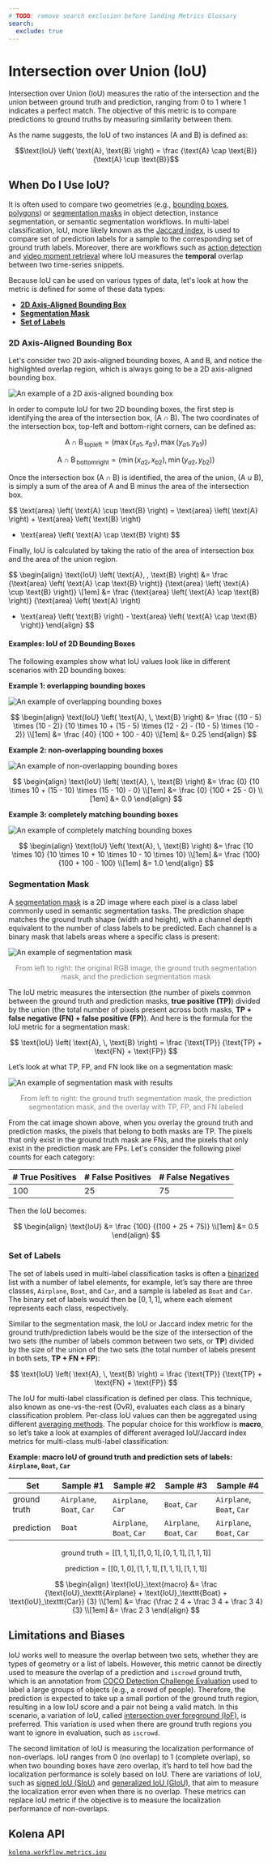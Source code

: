 ```yaml
---
# TODO: remove search exclusion before landing Metrics Glossary
search:
  exclude: true
---
```


# Intersection over Union (IoU)

Intersection over Union (IoU) measures the ratio of the intersection and the union between ground truth and prediction,
ranging from 0 to 1 where 1 indicates a perfect match.  The objective of this metric is to compare predictions to
ground truths by measuring similarity between them.

As the name suggests, the IoU of two instances ($\text{A}$ and $\text{B}$) is defined as:

$$\text{IoU} \left( \text{A}, \text{B} \right) = \frac {\text{A} \cap \text{B}} {\text{A} \cup \text{B}}$$


## When Do I Use IoU?
It is often used to compare two geometries (e.g.,
[bounding boxes](https://docs.kolena.io/reference/workflow/annotation/#kolena.workflow.annotation.BoundingBox),
[polygons](https://docs.kolena.io/reference/workflow/annotation/#kolena.workflow.annotation.Polygon)) or
[segmentation masks](https://docs.kolena.io/reference/workflow/annotation/#kolena.workflow.annotation.SegmentationMask)
in object detection, instance segmentation, or semantic segmentation workflows. In multi-label classification, IoU,
more likely known as the [Jaccard index](https://en.wikipedia.org/wiki/Jaccard_index), is used to compare set of
prediction labels for a sample to the corresponding set of ground truth labels. Moreover, there are workflows such as
[action detection](https://paperswithcode.com/task/action-detection) and
[video moment retrieval](https://paperswithcode.com/task/moment-retrieval) where IoU measures the **temporal** overlap
between two time-series snippets.


Because IoU can be used on various types of data, let's look at how the metric is defined for some of these data types:

- [**2D Axis-Aligned Bounding Box**](#2d-axis-aligned-bounding-box)
- [**Segmentation Mask**](#segmentation-mask)
- [**Set of Labels**](#set-of-labels)


### 2D Axis-Aligned Bounding Box

Let's consider two 2D axis-aligned bounding boxes, $\text{A}$ and $\text{B}$, and notice the highlighted overlap region,
which is always going to be a 2D axis-aligned bounding box.

![An example of a 2D axis-aligned bounding box](../assets/images/metrics-iou-2dbbox.png)


In order to compute IoU for two 2D bounding boxes, the first step is identifying the area of the intersection box,
$(\text{A} \cap \text{B})$. The two coordinates of the intersection box, top-left and bottom-right corners, can be defined as:

$$
\text{A} \cap \text{B}\,_{\text{topleft}}
= (\max \left( x_{a1}, \, x_{b1} \right), \, \max \left( y_{a1}, \, y_{b1} \right))
$$

$$
\text{A} \cap \text{B}\,_{\text{bottomright}}
= (\min \left( x_{a2}, \, x_{b2} \right), \, \min \left(y_{a2}, \, y_{b2} \right))
$$

Once the intersection box $(\text{A} \cap \text{B})$ is identified, the area of the union, $(\text{A} \cup \text{B})$,
is simply a sum of the area of $\text{A}$ and ${\text{B}}$ minus the area of the intersection box.

$$
\text{area} \left( \text{A} \cup \text{B} \right)
= \text{area} \left( \text{A} \right) + \text{area} \left( \text{B} \right)
- \text{area} \left( \text{A} \cap \text{B} \right)
$$

Finally, IoU is calculated by taking the ratio of the area of intersection box and the area of the union region.

$$
\begin{align}
\text{IoU} \left( \text{A}, \, \text{B} \right)
&= \frac {\text{area} \left( \text{A} \cap \text{B} \right)} {\text{area} \left( \text{A} \cup \text{B} \right)} \\[1em]
&= \frac {\text{area} \left( \text{A} \cap \text{B} \right)} {\text{area} \left( \text{A} \right)
+ \text{area} \left( \text{B} \right) - \text{area} \left( \text{A} \cap \text{B} \right)}
\end{align}
$$

#### Examples: IoU of 2D Bounding Boxes
The following examples show what IoU values look like in different scenarios with 2D bounding boxes:

**Example 1: overlapping bounding boxes**

![An example of overlapping bounding boxes](../assets/images/metrics-iou-example1.png)

$$
\begin{align}
\text{IoU} \left( \text{A}, \, \text{B} \right)
&= \frac {(10 - 5) \times (10 - 2)} {10 \times 10 + (15 - 5) \times (12 - 2) - (10 - 5) \times (10 - 2)} \\[1em]
&= \frac {40} {100 + 100 - 40} \\[1em]
&= 0.25
\end{align}
$$

**Example 2: non-overlapping bounding boxes**

![An example of non-overlapping bounding boxes](../assets/images/metrics-iou-example2.png)

$$
\begin{align}
\text{IoU} \left( \text{A}, \, \text{B} \right)
&= \frac {0} {10 \times 10 + (15 - 10) \times (15 - 10) - 0} \\[1em]
&= \frac {0} {100 + 25 - 0} \\[1em]
&= 0.0
\end{align}
$$


**Example 3: completely matching bounding boxes**

![An example of completely matching bounding boxes](../assets/images/metrics-iou-example3.png)

$$
\begin{align}
\text{IoU} \left( \text{A}, \, \text{B} \right)
&= \frac {10 \times 10} {10 \times 10 + 10 \times 10 - 10 \times 10} \\[1em]
&= \frac {100} {100 + 100 - 100} \\[1em]
&= 1.0
\end{align}
$$


### Segmentation Mask

A [segmentation mask](https://docs.kolena.io/reference/workflow/annotation/#kolena.workflow.annotation.SegmentationMask)
is a 2D image where each pixel is a class label commonly used in semantic segmentation tasks. The prediction shape
matches the ground truth shape (width and height), with a channel depth equivalent to the number of class labels to be
predicted. Each channel is a binary mask that labels areas where a specific class is present:

![An example of segmentation mask](../assets/images/metrics-iou-seg-mask.jpg)
<p style="text-align: center; color: gray;">
    From left to right: the original RGB image, the ground truth segmentation mask, and the prediction segmentation mask
</p>


The IoU metric measures the intersection (the number of pixels common between the ground truth and prediction masks,
**true positive (TP)**) divided by the union (the total number of pixels present across both masks,
**TP + false negative (FN) + false positive (FP)**). And here is the formula for the IoU metric for a segmentation mask:

$$
\text{IoU} \left( \text{A}, \, \text{B} \right) = \frac {\text{TP}} {\text{TP} + \text{FN} + \text{FP}}
$$

Let’s look at what TP, FP, and FN look like on a segmentation mask:

![An example of segmentation mask with results](../assets/images/metrics-iou-seg-mask-results.jpg)
<p style="text-align: center; color: gray;">
    From left to right: the ground truth segmentation mask, the prediction segmentation mask, and the overlay with TP,
    FP, and FN labeled
</p>

From the cat image shown above, when you overlay the ground truth and prediction masks, the pixels that belong to both
masks are TP. The pixels that only exist in the ground truth mask are FNs, and the pixels that only exist in the
prediction mask are FPs. Let's consider the following pixel counts for each category:

<center>

| # True Positives | # False Positives | # False Negatives |
| --- | --- | --- |
| 100 | 25 | 75 |

</center>

Then the IoU becomes:

$$
\begin{align}
\text{IoU} &= \frac {100} {(100 + 25 + 75)} \\[1em]
&= 0.5
\end{align}
$$

### Set of Labels

The set of labels used in multi-label classification tasks is often a
[binarized](https://scikit-learn.org/stable/modules/generated/sklearn.preprocessing.label_binarize.html) list with a
number of label elements, for example, let’s say there are three classes, `Airplane`, `Boat`, and `Car`, and a sample
is labeled as `Boat` and `Car`. The binary set of labels would then be $[0, 1, 1]$, where each element represents each
class, respectively.

Similar to the segmentation mask, the IoU or Jaccard index metric for the ground truth/prediction labels would be the
size of the intersection of the two sets (the number of labels common between two sets, or **TP**) divided by the size
of the union of the two sets (the total number of labels present in both sets, **TP + FN + FP**):

$$
\text{IoU} \left( \text{A}, \, \text{B} \right) = \frac {\text{TP}} {\text{TP} + \text{FN} + \text{FP}}
$$

The IoU for multi-label classification is defined per class. This technique, also known as one-vs-the-rest (OvR),
evaluates each class as a binary classification problem. Per-class IoU values can then be aggregated using different
[averaging methods](./averaging-methods.md). The popular choice for this workflow is **macro**, so let’s take a look at
examples of different averaged IoU/Jaccard index metrics for multi-class multi-label classification:

**Example: macro IoU of ground truth and prediction sets of labels: `Airplane`, `Boat`, `Car`**

<center>

| Set | Sample #1 | Sample #2 | Sample #3 | Sample #4 |
| --- | --- | --- | --- | --- |
| ground truth | `Airplane`, `Boat`, `Car` | `Airplane`, `Car` | `Boat`, `Car` | `Airplane`, `Boat`, `Car` |
| prediction | `Boat` | `Airplane`, `Boat`, `Car` | `Airplane`, `Boat`, `Car` | `Airplane`, `Boat`, `Car` |

</center>

$$
\text{ground truth} = [[1, 1, 1], \, [1, 0, 1], \, [0, 1, 1], \, [1, 1, 1]]
$$

$$
\text{prediction} = [[0, 1, 0], \, [1, 1, 1], \, [1, 1, 1], \, [1, 1, 1]]
$$

$$
\begin{align}
\text{IoU}_\text{macro} &= \frac {\text{IoU}_\texttt{Airplane} + \text{IoU}_\texttt{Boat} + \text{IoU}_\texttt{Car}}
{3} \\[1em]
&= \frac {\frac 2 4 + \frac 3 4 + \frac 3 4} {3} \\[1em]
&= \frac 2 3
\end{align}
$$


## Limitations and Biases

IoU works well to measure the overlap between two sets, whether they are types of geometry or a list of labels. However,
this metric cannot be directly used to measure the overlap of a prediction and `iscrowd` ground truth, which is an
annotation from [COCO Detection Challenge Evaluation](https://cocodataset.org/#format-data) used to label a large
groups of objects (e.g., a crowd of people). Therefore, the prediction is expected to take up a small portion of the
ground truth region, resulting in a low IoU score and a pair not being a valid match. In this scenario, a variation of
IoU, called [intersection over foreground (IoF)](https://github.com/open-mmlab/mmdetection/issues/393), is preferred.
This variation is used when there are ground truth regions you want to ignore in evaluation, such as `iscrowd`.

The second limitation of IoU is measuring the localization performance of non-overlaps. IoU ranges from 0 (no overlap)
to 1 (complete overlap), so when two bounding boxes have zero overlap, it’s hard to tell how bad the localization
performance is solely based on IoU. There are variations of IoU, such as
[signed IoU (SIoU)](https://arxiv.org/pdf/1905.12365.pdf) and
[generalized IoU (GIoU)](https://giou.stanford.edu/GIoU.pdf), that aim to measure the localization error even when there
is no overlap. These metrics can replace IoU metric if the objective is to measure the localization performance of
non-overlaps.


## Kolena API

[`kolena.workflow.metrics.iou`](https://docs.kolena.io/reference/workflow/metrics/#kolena.workflow.metrics.iou)
